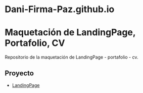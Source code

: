 # Dani-Firma-Paz.github.io

# Maquetación de LandingPage, Portafolio, CV

Repositorio de la maquetación de LandingPage -  portafolio -  cv.

## Proyecto
- [LandingPage](https://Dani-Firma-Paz.github.io/Portafolio_CV)

